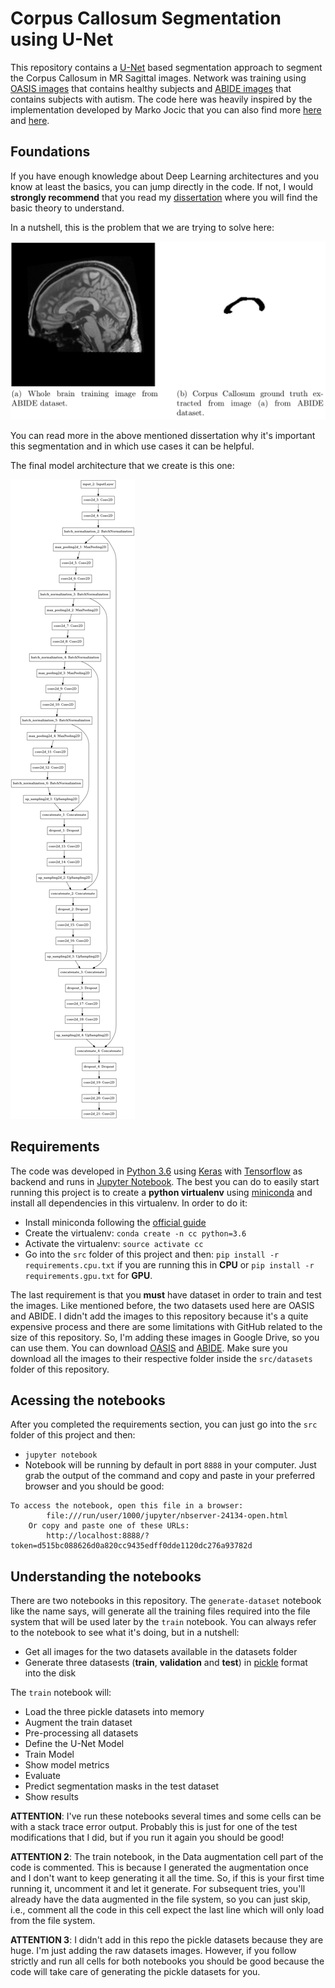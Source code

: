 # Corpus Callosum Segmentation using U-Net

This repository contains a [U-Net](https://lmb.informatik.uni-freiburg.de/people/ronneber/u-net/) based segmentation approach to segment the Corpus Callosum in MR Sagittal images. Network was training using [OASIS images](http://www.oasis-brains.org/) that contains healthy subjects and [ABIDE images](https://sites.google.com/site/hpardoe/cc_abide) that contains subjects with autism.
The code here was heavily inspired by the implementation developed by Marko Jocic that you can also find more [here](https://www.kaggle.com/c/ultrasound-nerve-segmentation/discussion/21358) and [here](https://github.com/jocicmarko/ultrasound-nerve-segmentation).

## Foundations

If you have enough knowledge about Deep Learning architectures and you know at least the basics, you can jump directly in the code. If not, I would **strongly recommend** that you read my [dissertation](https://www.cos.ufrj.br/uploadfile/publicacao/2829.pdf) where you will find the basic theory to understand.

In a nutshell, this is the problem that we are trying to solve here:

![alt text](docs/segmentation.png "CC Segmentation")

You can read more in the above mentioned dissertation why it's important this segmentation and in which use cases it can be helpful.

The final model architecture that we create is this one:
 
![alt text](docs/architecture.png "Final U-Net Based Architecture")

## Requirements

The code was developed in [Python 3.6](https://www.python.org/downloads/release/python-360/) using [Keras](https://keras.io/) with [Tensorflow](https://www.tensorflow.org/) as backend and runs in [Jupyter Notebook](https://jupyter.org/). The best you can do to easily start running this project is to create a **python virtualenv** using [miniconda](https://docs.conda.io/en/latest/miniconda.html) and install all dependencies in this virtualenv. In order to do it:

* Install miniconda following the [official guide](https://docs.conda.io/en/latest/miniconda.html)
* Create the virtualenv: ```conda create -n cc python=3.6```
* Activate the virtualenv: ```source activate cc```
* Go into the ```src``` folder of this project and then: ```pip install -r requirements.cpu.txt``` if you are running this in **CPU** or ```pip install -r requirements.gpu.txt``` for **GPU**.

The last requirement is that you **must** have dataset in order to train and test the images. Like mentioned before, the two datasets used here are OASIS and ABIDE. I didn't add the images to this repository because it's a quite expensive process and there are some limitations with GitHub related to the size of this repository. So, I'm adding these images in Google Drive, so you can use them. You can download [OASIS](https://drive.google.com/drive/folders/1CU5RvkGqMFGIwFI3Ta5aojUFjvLENKDx) and [ABIDE](https://drive.google.com/drive/folders/1WPgQXK6miAT-Wk-YbTASdjRO3jFoTYoD). Make sure you download all the images to their respective folder inside the ```src/datasets``` folder of this repository.

## Acessing the notebooks

After you completed the requirements section, you can just go into the ```src``` folder of this project and then:

* ```jupyter notebook```
* Notebook will be running by default in port ```8888``` in your computer. Just grab the output of the command and copy and paste in your preferred browser and you should be good:
```
To access the notebook, open this file in a browser:
        file:///run/user/1000/jupyter/nbserver-24134-open.html
    Or copy and paste one of these URLs:
        http://localhost:8888/?token=d515bc088626d0a820cc9435edff0dde1120dc276a93782d
```

## Understanding the notebooks

There are two notebooks in this repository. The ```generate-dataset``` notebook like the name says, will generate all the training files required into the file system that will be used later by the ```train``` notebook. You can always refer to the notebook to see what it's doing, but in a nutshell:

* Get all images for the two datasets available in the datasets folder
* Generate three datasests (**train**, **validation** and **test**) in [pickle](https://docs.python.org/3/library/pickle.html) format into the disk

The ```train``` notebook will:

* Load the three pickle datasets into memory
* Augment the train dataset
* Pre-processing all datasets
* Define the U-Net Model
* Train Model
* Show model metrics
* Evaluate
* Predict segmentation masks in the test dataset
* Show results

**ATTENTION**: I've run these notebooks several times and some cells can be with a stack trace error output. Probably this is just for one of the test modifications that I did, but if you run it again you should be good!

**ATTENTION 2**: The train notebook, in the  Data augmentation cell part of the code is commented. This is because I generated the augmentation once and I don't want to keep generating it all the time. So, if this is your first time running it, uncomment it and let it generate. For subsequent tries, you'll already have the data augmented in the file system, so you can just skip, i.e., comment all the code in this cell expect the last line which will only load from the file system.

**ATTENTION 3**: I didn't add in this repo the pickle datasets because they are huge. I'm just adding the raw datasets images. However, if you follow strictly and run all cells for both notebooks you should be good because the code will take care of generating the pickle datasets for you.